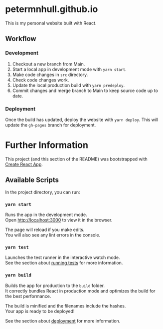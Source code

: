 # petermnhull.github.io

This is my personal website built with React.

## Workflow

### Development

1. Checkout a new branch from Main.
2. Start a local app in development mode with `yarn start`.
3. Make code changes in `src` directory.
4. Check code changes work.
5. Update the local production build with `yarn predeploy`.
6. Commit changes and merge branch to Main to keep source code up to date.

### Deployment
Once the build has updated, deploy the website with `yarn deploy`. This will update the `gh-pages` branch for deployment.


# Further Information

This project (and this section of the README) was bootstrapped with [Create React App](https://github.com/facebook/create-react-app).

## Available Scripts

In the project directory, you can run:

### `yarn start`

Runs the app in the development mode.\
Open [http://localhost:3000](http://localhost:3000) to view it in the browser.

The page will reload if you make edits.\
You will also see any lint errors in the console.

### `yarn test`

Launches the test runner in the interactive watch mode.\
See the section about [running tests](https://facebook.github.io/create-react-app/docs/running-tests) for more information.

### `yarn build`

Builds the app for production to the `build` folder.\
It correctly bundles React in production mode and optimizes the build for the best performance.

The build is minified and the filenames include the hashes.\
Your app is ready to be deployed!

See the section about [deployment](https://facebook.github.io/create-react-app/docs/deployment) for more information.
